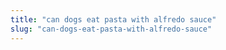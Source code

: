 ```yaml
---
title: "can dogs eat pasta with alfredo sauce"
slug: "can-dogs-eat-pasta-with-alfredo-sauce"
---
```


